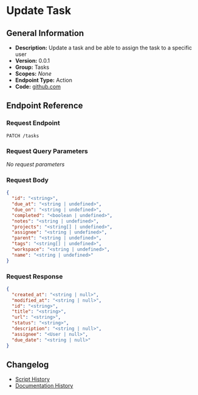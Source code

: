 <!-- BEGIN GENERATED CONTENT -->
# Update Task

## General Information

- **Description:** Update a task and be able to assign the task to a specific user
- **Version:** 0.0.1
- **Group:** Tasks
- **Scopes:** _None_
- **Endpoint Type:** Action
- **Code:** [github.com](https://github.com/NangoHQ/integration-templates/tree/main/integrations/asana/actions/update-task.ts)


## Endpoint Reference

### Request Endpoint

`PATCH /tasks`

### Request Query Parameters

_No request parameters_

### Request Body

```json
{
  "id": "<string>",
  "due_at": "<string | undefined>",
  "due_on": "<string | undefined>",
  "completed": "<boolean | undefined>",
  "notes": "<string | undefined>",
  "projects": "<string[] | undefined>",
  "assignee": "<string | undefined>",
  "parent": "<string | undefined>",
  "tags": "<string[] | undefined>",
  "workspace": "<string | undefined>",
  "name": "<string | undefined>"
}
```

### Request Response

```json
{
  "created_at": "<string | null>",
  "modified_at": "<string | null>",
  "id": "<string>",
  "title": "<string>",
  "url": "<string>",
  "status": "<string>",
  "description": "<string | null>",
  "assignee": "<User | null>",
  "due_date": "<string | null>"
}
```

## Changelog

- [Script History](https://github.com/NangoHQ/integration-templates/commits/main/integrations/asana/actions/update-task.ts)
- [Documentation History](https://github.com/NangoHQ/integration-templates/commits/main/integrations/asana/actions/update-task.md)

<!-- END  GENERATED CONTENT -->

